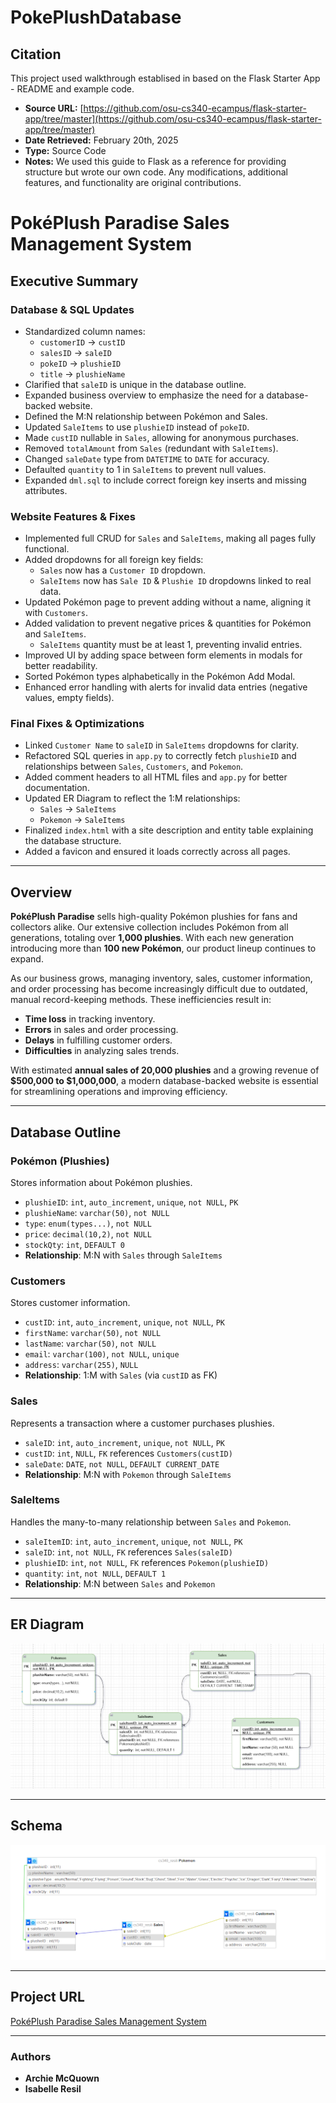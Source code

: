 # PokePlushDatabase

## Citation

This project used walkthrough establised in based on the Flask Starter App - README and example code.

- **Source URL:** [https://github.com/osu-cs340-ecampus/flask-starter-app/tree/master](https://github.com/osu-cs340-ecampus/flask-starter-app/tree/master)  
- **Date Retrieved:** February 20th, 2025  
- **Type:** Source Code  
- **Notes:** We used this guide to Flask as a reference for providing structure but wrote our own code. Any modifications, additional features, and functionality are original contributions.

# PokéPlush Paradise Sales Management System

## Executive Summary
### Database & SQL Updates
- Standardized column names:
  - `customerID` → `custID`
  - `salesID` → `saleID`
  - `pokeID` → `plushieID`
  - `title` → `plushieName`
- Clarified that `saleID` is unique in the database outline.
- Expanded business overview to emphasize the need for a database-backed website.
- Defined the M:N relationship between Pokémon and Sales.
- Updated `SaleItems` to use `plushieID` instead of `pokeID`.
- Made `custID` nullable in `Sales`, allowing for anonymous purchases.
- Removed `totalAmount` from `Sales` (redundant with `SaleItems`).
- Changed `saleDate` type from `DATETIME` to `DATE` for accuracy.
- Defaulted `quantity` to 1 in `SaleItems` to prevent null values.
- Expanded `dml.sql` to include correct foreign key inserts and missing attributes.

### Website Features & Fixes
- Implemented full CRUD for `Sales` and `SaleItems`, making all pages fully functional.
- Added dropdowns for all foreign key fields:
  - `Sales` now has a `Customer ID` dropdown.
  - `SaleItems` now has `Sale ID` & `Plushie ID` dropdowns linked to real data.
- Updated Pokémon page to prevent adding without a name, aligning it with `Customers`.
- Added validation to prevent negative prices & quantities for Pokémon and `SaleItems`.
  - `SaleItems` quantity must be at least 1, preventing invalid entries.
- Improved UI by adding space between form elements in modals for better readability.
- Sorted Pokémon types alphabetically in the Pokémon Add Modal.
- Enhanced error handling with alerts for invalid data entries (negative values, empty fields).

### Final Fixes & Optimizations
- Linked `Customer Name` to `saleID` in `SaleItems` dropdowns for clarity.
- Refactored SQL queries in `app.py` to correctly fetch `plushieID` and relationships between `Sales`, `Customers`, and `Pokemon`.
- Added comment headers to all HTML files and `app.py` for better documentation.
- Updated ER Diagram to reflect the 1:M relationships:
  - `Sales` → `SaleItems`
  - `Pokemon` → `SaleItems`
- Finalized `index.html` with a site description and entity table explaining the database structure.
- Added a favicon and ensured it loads correctly across all pages.

---

## Overview
**PokéPlush Paradise** sells high-quality Pokémon plushies for fans and collectors alike. Our extensive collection includes Pokémon from all generations, totaling over **1,000 plushies**. With each new generation introducing more than **100 new Pokémon**, our product lineup continues to expand.

As our business grows, managing inventory, sales, customer information, and order processing has become increasingly difficult due to outdated, manual record-keeping methods. These inefficiencies result in:
- **Time loss** in tracking inventory.
- **Errors** in sales and order processing.
- **Delays** in fulfilling customer orders.
- **Difficulties** in analyzing sales trends.

With estimated **annual sales of 20,000 plushies** and a growing revenue of **$500,000 to $1,000,000**, a modern database-backed website is essential for streamlining operations and improving efficiency.

---

## Database Outline
### Pokémon (Plushies)
Stores information about Pokémon plushies.
- `plushieID`: `int`, `auto_increment`, `unique`, `not NULL`, `PK`
- `plushieName`: `varchar(50)`, `not NULL`
- `type`: `enum(types...)`, `not NULL`
- `price`: `decimal(10,2)`, `not NULL`
- `stockQty`: `int`, `DEFAULT 0`
- **Relationship**: M:N with `Sales` through `SaleItems`

### Customers
Stores customer information.
- `custID`: `int`, `auto_increment`, `unique`, `not NULL`, `PK`
- `firstName`: `varchar(50)`, `not NULL`
- `lastName`: `varchar(50)`, `not NULL`
- `email`: `varchar(100)`, `not NULL`, `unique`
- `address`: `varchar(255)`, `NULL`
- **Relationship**: 1:M with `Sales` (via `custID` as FK)

### Sales
Represents a transaction where a customer purchases plushies.
- `saleID`: `int`, `auto_increment`, `unique`, `not NULL`, `PK`
- `custID`: `int`, `NULL`, `FK` references `Customers(custID)`
- `saleDate`: `DATE`, `not NULL`, `DEFAULT CURRENT_DATE`
- **Relationship**: M:N with `Pokemon` through `SaleItems`

### SaleItems
Handles the many-to-many relationship between `Sales` and `Pokemon`.
- `saleItemID`: `int`, `auto_increment`, `unique`, `not NULL`, `PK`
- `saleID`: `int`, `not NULL`, `FK` references `Sales(saleID)`
- `plushieID`: `int`, `not NULL`, `FK` references `Pokemon(plushieID)`
- `quantity`: `int`, `not NULL`, `DEFAULT 1`
- **Relationship**: M:N between `Sales` and `Pokemon`
---

## ER Diagram
![ER Diagram](images/ERD.png)

---

## Schema
![Schema](images/schema.png)

---

## Project URL
[PokéPlush Paradise Sales Management System](http://classwork.engr.oregonstate.edu:56545/)

---
### Authors
- **Archie McQuown**
- **Isabelle Resil**

